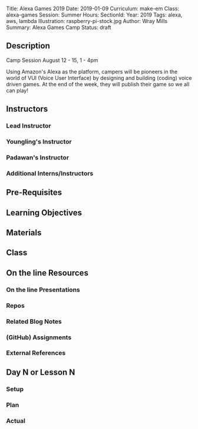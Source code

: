 Title: Alexa Games 2019
Date: 2019-01-09
Curriculum: make-em
Class: alexa-games
Session: Summer
Hours:
SectionId:
Year: 2019
Tags: alexa, aws, lambda
Illustration: raspberry-pi-stock.jpg
Author: Wray Mills 
Summary: Alexa Games Camp
Status: draft

## Description

Camp Session
August 12 - 15, 1 - 4pm

Using Amazon's Alexa as the platform, campers will be pioneers in the
world of VUI (Voice User Interface) by designing and building (coding)
voice driven games. At the end of the week, they will publish their
game so we all can play!

## Instructors

### Lead Instructor

### Youngling's Instructor

### Padawan's Instructor

### Additional Interns/Instructors

## Pre-Requisites

## Learning Objectives

## Materials

## Class

## On the line Resources

### On the line Presentations

### Repos

### Related Blog Notes

### (GitHub) Assignments

### External References

## Day N or Lesson N

### Setup

### Plan

### Actual

